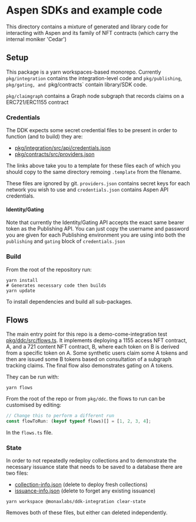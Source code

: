 # Aspen SDKs and example code

This directory contains a mixture of generated and library code for interacting with Aspen and its family of NFT contracts (which carry the internal moniker 'Cedar')

## Setup

This package is a yarn workspaces-based monorepo. Currently `pkg/integration` contains the integration-level code and `pkg/publishing`, `pkg/gating, and `pkg/contracts` contain library/SDK code.

`pkg/claimgraph` contains a Graph node subgraph that records claims on a ERC721/ERC1155 contract

### Credentials

The DDK expects some secret credential files to be present in order to function (and to build) they are:

- [pkg/integration/src/api/credentials.json](pkg/integration/src/api/credentials.template.json)
- [pkg/contracts/src/providers.json](pkg/contracts/src/providers.template.json)

The links above take you to a template for these files each of which you should copy to the same directory remoing `.template` from the filename.

These files are ignored by git. `providers.json` contains secret keys for each network you wish to use and `credentials.json` contains Aspen API credentials.

#### Identity/Gating

Note that currently the Identity/Gating API accepts the exact same bearer token as the Publishing API. You can just copy the username and password you are given for each Publishing environment you are using into both the `publishing` and `gating` block of `credentials.json`

### Build

From the root of the repository run:

```shell
yarn install
# Generates necessary code then builds
yarn update
```

To install dependencies and build all sub-packages.

## Flows

The main entry point for this repo is a demo-come-integration test [pkg/ddc/src/flows.ts](pkg/ddc/src/flows.ts). It implements deploying a 1155 access NFT contract, A, and a 721 content NFT contract, B, where each token on B is derived from a specific token on A. Some synthetic users claim some A tokens and then are issued some B tokens based on consultation of a subgraph tracking claims. The final flow also demonstrates gating on A tokens.

They can be run with:

```shell
yarn flows
```

From the root of the repo or from `pkg/ddc`. the flows to run can be customised by editing:

```typescript
// Change this to perform a different run
const flowToRun: (keyof typeof flows)[] = [1, 2, 3, 4];
```

In the `flows.ts` file.

### State

In order to not repeatedly redeploy collections and to demonstrate the necessary issuance state that needs to be saved to a database there are two files:

- [collection-info.json](pkg/ddc/collection-info.json) (delete to deploy fresh collections)
- [issuance-info.json](pkg/ddc/issuance-info.json) (delete to forget any existing issuance)

```shell
yarn workspace @monaxlabs/ddk-integration clear-state
```

Removes both of these files, but either can deleted independently.

